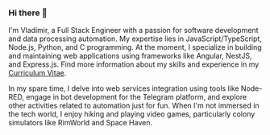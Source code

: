 ### Hi there 👋

I'm Vladimir, a Full Stack Engineer with a passion for software development and data processing automation. My expertise lies in JavaScript/TypeScript, Node.js, Python, and C programming. At the moment, I specialize in building and maintaining web applications using frameworks like Angular, NestJS, and Express.js. Find more information about my skills and experience in my [Curriculum Vitae](https://enginerd.io/cv/).

In my spare time, I delve into web services integration using tools like Node-RED, engage in bot development for the Telegram platform, and explore other activities related to automation just for fun. When I'm not immersed in the tech world, I enjoy hiking and playing video games, particularly colony simulators like RimWorld and Space Haven.
